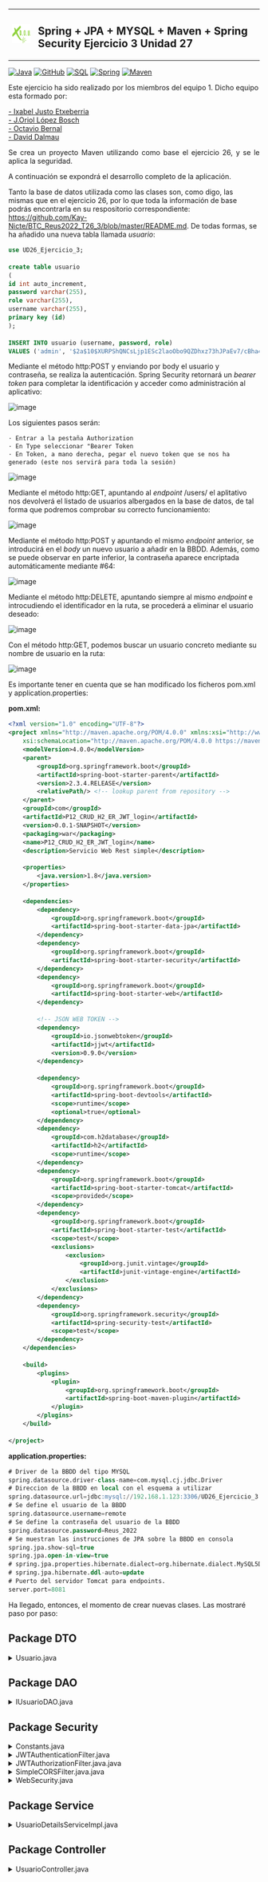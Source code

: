 <table>
<tr>
<td width="100px"><img src="https://github.com/OctavioBernalGH/BTC_Reus2022_UD16/blob/main/dou_logo.png" alt="Team DOU"/></td>
<td width="1000px"> <h2> Spring + JPA + MYSQL + Maven  + Spring Security Ejercicio 3 Unidad 27 </h2> </td>

</tr>
</table>

[![Java](https://img.shields.io/badge/Java-FrontEnd-informational)]()
[![GitHub](https://img.shields.io/badge/GitHub-Repository-lightgrey)]()
[![SQL](https://img.shields.io/badge/SQL-DataBase-yellowgreen)]()
[![Spring](https://img.shields.io/badge/Spring-infrastructure-brightgreen)]()
[![Maven](https://img.shields.io/badge/Maven-ProjectStructure-blueviolet)]()

Este ejercicio ha sido realizado por los miembros del equipo 1. Dicho equipo esta formado por:

[- Ixabel Justo Etxeberria](https://github.com/Kay-Nicte)<br>
[- J.Oriol López Bosch](https://github.com/mednologic)<br>
[- Octavio Bernal](https://github.com/OctavioBernalGH)<br>
[- David Dalmau](https://github.com/DavidDalmauDieguez)

<p align="justify">Se crea un proyecto Maven utilizando como base el ejercicio 26, y se le aplica la seguridad.</p>

A continuación se expondrá el desarrollo completo de la aplicación. 

Tanto la base de datos utilizada como las clases son, como digo, las mismas que en el ejercicio 26, por lo que toda la información de base podrás encontrarla en su respositorio correspondiente: https://github.com/Kay-Nicte/BTC_Reus2022_T26_3/blob/master/README.md. De todas formas, se ha añadido una nueva tabla llamada <i>usuario</i>:

```sql
use UD26_Ejercicio_3;

create table usuario 
(
id int auto_increment,
password varchar(255), 
role varchar(255), 
username varchar(255),
primary key (id)
);

INSERT INTO usuario (username, password, role) 
VALUES ('admin', '$2a$10$XURPShQNCsLjp1ESc2laoObo9QZDhxz73hJPaEv7/cBha4pk0AgP.','admin');
``` 

Mediante el método http:POST y enviando por body el usuario y contraseña, se realiza la autenticación. Spring Security retornará un <i>bearer token</i> para completar la identificación y acceder como administración al aplicativo:

![image](https://user-images.githubusercontent.com/71872946/170475874-979dedd1-5438-4102-8803-0a33f3b902ba.png)

Los siguientes pasos serán:

	· Entrar a la pestaña Authorization
	· En Type seleccionar "Bearer Token
	· En Token, a mano derecha, pegar el nuevo token que se nos ha generado (este nos servirá para toda la sesión)

![image](https://user-images.githubusercontent.com/71872946/170476180-a2c690ef-82d9-41ac-b85e-0f43bd86fe41.png)

Mediante el método http:GET, apuntando al <i>endpoint</i> /users/ el aplitativo nos devolverá el listado de usuarios albergados en la base de datos, de tal forma que podremos comprobar su correcto funcionamiento:

![image](https://user-images.githubusercontent.com/71872946/170478070-8b2f9133-f380-4bc5-a4c4-fea65fff1f00.png)

Mediante el método http:POST y apuntando el mismo <i>endpoint</i> anterior, se introducirá en el <i>body</i> un nuevo usuario a añadir en la BBDD.
Además, como se puede observar en parte inferior, la contraseña aparece encriptada automáticamente mediante #64:

![image](https://user-images.githubusercontent.com/71872946/170478131-6d57ea89-dea8-4bcc-a52f-54891a35b642.png)

Mediante el método http:DELETE, apuntando siempre al mismo <i>endpoint</i> e introcudiendo el identificador en la ruta, se procederá a eliminar el usuario deseado:

![image](https://user-images.githubusercontent.com/71872946/170478656-6ec6e552-4ac4-4784-8e1a-2ba9f388a998.png)

Con el método http:GET, podemos buscar un usuario concreto mediante su nombre de usuario en la ruta:

![image](https://user-images.githubusercontent.com/71872946/170478695-b363f8bb-9299-437c-b335-1cc52c68b3e1.png)

Es importante tener en cuenta que se han modificado los ficheros pom.xml y application.properties:

<b>pom.xml:</b>

```xml
<?xml version="1.0" encoding="UTF-8"?>
<project xmlns="http://maven.apache.org/POM/4.0.0" xmlns:xsi="http://www.w3.org/2001/XMLSchema-instance"
	xsi:schemaLocation="http://maven.apache.org/POM/4.0.0 https://maven.apache.org/xsd/maven-4.0.0.xsd">
	<modelVersion>4.0.0</modelVersion>
	<parent>
		<groupId>org.springframework.boot</groupId>
		<artifactId>spring-boot-starter-parent</artifactId>
		<version>2.3.4.RELEASE</version>
		<relativePath/> <!-- lookup parent from repository -->
	</parent>
	<groupId>com</groupId>
	<artifactId>P12_CRUD_H2_ER_JWT_login</artifactId>
	<version>0.0.1-SNAPSHOT</version>
	<packaging>war</packaging>
	<name>P12_CRUD_H2_ER_JWT_login</name>
	<description>Servicio Web Rest simple</description>

	<properties>
		<java.version>1.8</java.version>
	</properties>

	<dependencies>
		<dependency>
			<groupId>org.springframework.boot</groupId>
			<artifactId>spring-boot-starter-data-jpa</artifactId>
		</dependency>
		<dependency>
			<groupId>org.springframework.boot</groupId>
			<artifactId>spring-boot-starter-security</artifactId>
		</dependency>
		<dependency>
			<groupId>org.springframework.boot</groupId>
			<artifactId>spring-boot-starter-web</artifactId>
		</dependency>
		
		<!-- JSON WEB TOKEN -->
		<dependency>
			<groupId>io.jsonwebtoken</groupId>
			<artifactId>jjwt</artifactId>
			<version>0.9.0</version>
		</dependency>

		<dependency>
			<groupId>org.springframework.boot</groupId>
			<artifactId>spring-boot-devtools</artifactId>
			<scope>runtime</scope>
			<optional>true</optional>
		</dependency>
		<dependency>
			<groupId>com.h2database</groupId>
			<artifactId>h2</artifactId>
			<scope>runtime</scope>
		</dependency>
		<dependency>
			<groupId>org.springframework.boot</groupId>
			<artifactId>spring-boot-starter-tomcat</artifactId>
			<scope>provided</scope>
		</dependency>
		<dependency>
			<groupId>org.springframework.boot</groupId>
			<artifactId>spring-boot-starter-test</artifactId>
			<scope>test</scope>
			<exclusions>
				<exclusion>
					<groupId>org.junit.vintage</groupId>
					<artifactId>junit-vintage-engine</artifactId>
				</exclusion>
			</exclusions>
		</dependency>
		<dependency>
			<groupId>org.springframework.security</groupId>
			<artifactId>spring-security-test</artifactId>
			<scope>test</scope>
		</dependency>
	</dependencies>

	<build>
		<plugins>
			<plugin>
				<groupId>org.springframework.boot</groupId>
				<artifactId>spring-boot-maven-plugin</artifactId>
			</plugin>
		</plugins>
	</build>

</project>
```

<b>application.properties:</b>

```sql
# Driver de la BBDD del tipo MYSQL
spring.datasource.driver-class-name=com.mysql.cj.jdbc.Driver
# Direccion de la BBDD en local con el esquema a utilizar
spring.datasource.url=jdbc:mysql://192.168.1.123:3306/UD26_Ejercicio_3
# Se define el usuario de la BBDD
spring.datasource.username=remote
# Se define la contraseña del usuario de la BBDD
spring.datasource.password=Reus_2022
# Se muestran las instrucciones de JPA sobre la BBDD en consola
spring.jpa.show-sql=true
spring.jpa.open-in-view=true
# spring.jpa.properties.hibernate.dialect=org.hibernate.dialect.MySQL5Dialect
# spring.jpa.hibernate.ddl-auto=update
# Puerto del servidor Tomcat para endpoints.
server.port=8081
```

Ha llegado, entonces, el momento de crear nuevas clases. Las mostraré paso por paso:

<h2>Package DTO</h2>
<details>
<summary>Usuario.java</summary>
<br>
  
```java
package com.crud.springmaven.DTO;

import javax.persistence.Column;
import javax.persistence.Entity;
import javax.persistence.GeneratedValue;
import javax.persistence.GenerationType;
import javax.persistence.Id;
import javax.persistence.Table;

@Entity
@Table(name="usuario")
public class Usuario {

	@Id
	@GeneratedValue(strategy = GenerationType.IDENTITY)
	private long id;
	
	@Column(name="username")
	private String username;
	@Column(name="password")
	private String password;
	@Column(name="role")
	private String role;
	
	public Usuario() {
		super();
	}

	public long getId() {
		return id;
	}

	public String getUsername() {
		return username;
	}

	public void setUsername(String username) {
		this.username = username;
	}

	public String getPassword() {
		return password;
	}

	public void setPassword(String password) {
		this.password = password;
	}

	public String getRole() {
		return role;
	}

	public void setRole(String role) {
		this.role = role;
	}
}
```
</details>

<h2>Package DAO</h2>
<details>
  
<summary>IUsuarioDAO.java</summary>
  
<br>
  
```java
package com.crud.springmaven.DAO;

import org.springframework.data.jpa.repository.JpaRepository;
import com.crud.springmaven.DTO.Usuario;

public interface IUsuarioDAO extends JpaRepository<Usuario, Long> {

	Usuario findByUsername(String username);
}
```
</details>

<h2>Package Security</h2>
  
<details>
  
<summary>Constants.java</summary>
  
<br>
  
```java
package com.crud.springmaven.Security;

public class Constants {

	// Spring Security

	public static final String LOGIN_URL = "/login";
	public static final String HEADER_AUTHORIZACION_KEY = "Authorization";
	public static final String TOKEN_BEARER_PREFIX = "Bearer ";

	// JWT

	public static final String ISSUER_INFO = "Jose Marín";
	public static final String SUPER_SECRET_KEY = "1234";
	public static final long TOKEN_EXPIRATION_TIME = 864_000_000; // 10 day

}
```
</details>
  
<details> 
  
<summary>JWTAuthenticationFilter.java</summary>
  
<br>
  
```java
package com.crud.springmaven.Security;

import static com.crud.springmaven.Security.Constants.HEADER_AUTHORIZACION_KEY;
import static com.crud.springmaven.Security.Constants.ISSUER_INFO;
import static com.crud.springmaven.Security.Constants.SUPER_SECRET_KEY;
import static com.crud.springmaven.Security.Constants.TOKEN_BEARER_PREFIX;
import static com.crud.springmaven.Security.Constants.TOKEN_EXPIRATION_TIME;

import java.io.IOException;
import java.util.ArrayList;
import java.util.Date;

import javax.servlet.FilterChain;
import javax.servlet.ServletException;
import javax.servlet.http.HttpServletRequest;
import javax.servlet.http.HttpServletResponse;

import org.springframework.security.authentication.AuthenticationManager;
import org.springframework.security.authentication.UsernamePasswordAuthenticationToken;
import org.springframework.security.core.Authentication;
import org.springframework.security.core.AuthenticationException;
import org.springframework.security.core.userdetails.User;
import org.springframework.security.web.authentication.UsernamePasswordAuthenticationFilter;

import com.crud.springmaven.DTO.Usuario;
import com.fasterxml.jackson.databind.ObjectMapper;

import io.jsonwebtoken.Jwts;
import io.jsonwebtoken.SignatureAlgorithm;

public class JWTAuthenticationFilter extends UsernamePasswordAuthenticationFilter {

	private AuthenticationManager authenticationManager;

	public JWTAuthenticationFilter(AuthenticationManager authenticationManager) {
		this.authenticationManager = authenticationManager;
	}

	@Override
	public Authentication attemptAuthentication(HttpServletRequest request, HttpServletResponse response)
			throws AuthenticationException {
		try {
			Usuario credenciales = new ObjectMapper().readValue(request.getInputStream(), Usuario.class);

			return authenticationManager.authenticate(new UsernamePasswordAuthenticationToken(
					credenciales.getUsername(), credenciales.getPassword(), new ArrayList<>()));
		} catch (IOException e) {
			throw new RuntimeException(e);
		}
	}

	@Override
	protected void successfulAuthentication(HttpServletRequest request, HttpServletResponse response, FilterChain chain,
			Authentication auth) throws IOException, ServletException {

		String token = Jwts.builder().setIssuedAt(new Date()).setIssuer(ISSUER_INFO)
				.setSubject(((User) auth.getPrincipal()).getUsername())
				.setExpiration(new Date(System.currentTimeMillis() + TOKEN_EXPIRATION_TIME))
				.signWith(SignatureAlgorithm.HS512, SUPER_SECRET_KEY).compact();
		response.addHeader(HEADER_AUTHORIZACION_KEY, TOKEN_BEARER_PREFIX + " " + token);// devuelve token por cabecera
		response.getWriter().write("{\"token\": \"" + token + "\"}");// devuelve token por body
		System.out.println(response.getHeader(HEADER_AUTHORIZACION_KEY));

	}
}
```

</details>
  
<details>
    
<summary>JWTAuthorizationFilter.java.java</summary>
  
<br>
  
```java
package com.crud.springmaven.Security;

import static com.crud.springmaven.Security.Constants.HEADER_AUTHORIZACION_KEY;
import static com.crud.springmaven.Security.Constants.SUPER_SECRET_KEY;
import static com.crud.springmaven.Security.Constants.TOKEN_BEARER_PREFIX;

import java.io.IOException;
import java.util.ArrayList;

import javax.servlet.FilterChain;
import javax.servlet.ServletException;
import javax.servlet.http.HttpServletRequest;
import javax.servlet.http.HttpServletResponse;

import org.springframework.security.authentication.AuthenticationManager;
import org.springframework.security.authentication.UsernamePasswordAuthenticationToken;
import org.springframework.security.core.context.SecurityContextHolder;
import org.springframework.security.web.authentication.www.BasicAuthenticationFilter;

import io.jsonwebtoken.Jwts;

public class JWTAuthorizationFilter extends BasicAuthenticationFilter {

	public JWTAuthorizationFilter(AuthenticationManager authManager) {
		super(authManager);
	}

	@Override
	protected void doFilterInternal(HttpServletRequest req, HttpServletResponse res, FilterChain chain)
			throws IOException, ServletException {
		String header = req.getHeader(HEADER_AUTHORIZACION_KEY);
		if (header == null || !header.startsWith(TOKEN_BEARER_PREFIX)) {
			chain.doFilter(req, res);
			return;
		}
		UsernamePasswordAuthenticationToken authentication = getAuthentication(req);
		SecurityContextHolder.getContext().setAuthentication(authentication);
		chain.doFilter(req, res);
	}

	private UsernamePasswordAuthenticationToken getAuthentication(HttpServletRequest request) {
		String token = request.getHeader(HEADER_AUTHORIZACION_KEY);
		if (token != null) {
			// Se procesa el token y se recupera el usuario.
			String user = Jwts.parser()
						.setSigningKey(SUPER_SECRET_KEY)
						.parseClaimsJws(token.replace(TOKEN_BEARER_PREFIX, ""))
						.getBody()
						.getSubject();

			if (user != null) {
				return new UsernamePasswordAuthenticationToken(user, null, new ArrayList<>());
			}
			return null;
		}
		return null;
	}
}
```
    
</details>
  
<details>
    
<summary>SimpleCORSFilter.java.java</summary> 
  
<br>
  
```java
package com.crud.springmaven.Security;

import java.io.IOException;
import javax.servlet.Filter;
import javax.servlet.FilterChain;
import javax.servlet.FilterConfig;
import javax.servlet.ServletException;
import javax.servlet.ServletRequest;
import javax.servlet.ServletResponse;
import javax.servlet.http.HttpServletRequest;
import javax.servlet.http.HttpServletResponse;
import org.slf4j.Logger;
import org.slf4j.LoggerFactory;
import org.springframework.stereotype.Component;

@Component
public class SimpleCORSFilter implements Filter {

	private final Logger log = LoggerFactory.getLogger(SimpleCORSFilter.class);

	public SimpleCORSFilter() {
		log.info("SimpleCORSFilter init");
	}

	@Override
	public void doFilter(ServletRequest req, ServletResponse res, FilterChain chain)
			throws IOException, ServletException {

		HttpServletRequest request = (HttpServletRequest) req;
		HttpServletResponse response = (HttpServletResponse) res;

		response.setHeader("Access-Control-Allow-Origin", request.getHeader("Origin"));
		response.setHeader("Access-Control-Allow-Credentials", "true");
		response.setHeader("Access-Control-Allow-Methods", "POST, GET, OPTIONS, DELETE");
		response.setHeader("Access-Control-Max-Age", "3600");
		response.setHeader("Access-Control-Allow-Headers",
				"Content-Type, Accept, X-Requested-With, remember-me, Host, Content-Lenght");

		chain.doFilter(req, res);
	}

	@Override
	public void init(FilterConfig filterConfig) {
	}

	@Override
	public void destroy() {
	}

}
```
   
</details>
  
<details> 
  
<summary>WebSecurity.java</summary>
  
<br>
  
```java
package com.crud.springmaven.Security;

import static com.crud.springmaven.Security.Constants.LOGIN_URL;

import org.springframework.context.annotation.Bean;
import org.springframework.context.annotation.Configuration;
import org.springframework.http.HttpMethod;
import org.springframework.security.config.annotation.authentication.builders.AuthenticationManagerBuilder;
import org.springframework.security.config.annotation.web.builders.HttpSecurity;
import org.springframework.security.config.annotation.web.configuration.EnableWebSecurity;
import org.springframework.security.config.annotation.web.configuration.WebSecurityConfigurerAdapter;
import org.springframework.security.config.http.SessionCreationPolicy;
import org.springframework.security.core.userdetails.UserDetailsService;
import org.springframework.security.crypto.bcrypt.BCryptPasswordEncoder;
import org.springframework.web.cors.CorsConfiguration;
import org.springframework.web.cors.CorsConfigurationSource;
import org.springframework.web.cors.UrlBasedCorsConfigurationSource;

@Configuration
@EnableWebSecurity
public class WebSecurity extends WebSecurityConfigurerAdapter {

	private UserDetailsService userDetailsService;

	public WebSecurity(UserDetailsService userDetailsService) {
		this.userDetailsService = userDetailsService;
	}

	@Bean
	public BCryptPasswordEncoder bCryptPasswordEncoder() {
		return new BCryptPasswordEncoder();
	}

	@Override
	protected void configure(HttpSecurity httpSecurity) throws Exception {
		/*
		 * 1. Se desactiva el uso de cookies
		 * 2. Se activa la configuración CORS con los valores por defecto
		 * 3. Se desactiva el filtro CSRF
		 * 4. Se indica que el login no requiere autenticación
		 * 5. Se indica que el resto de URLs esten securizadas
		 */
		httpSecurity
			.sessionManagement().sessionCreationPolicy(SessionCreationPolicy.STATELESS).and()
			.cors().and()
			.csrf().disable()
			.authorizeRequests().antMatchers(HttpMethod.POST, LOGIN_URL).permitAll()
			.anyRequest().authenticated().and()
				.addFilter(new JWTAuthenticationFilter(authenticationManager()))
				.addFilter(new JWTAuthorizationFilter(authenticationManager()));
	}

	@Override
	public void configure(AuthenticationManagerBuilder auth) throws Exception {
		// Se define la clase que recupera los usuarios y el algoritmo para procesar las passwords
		auth.userDetailsService(userDetailsService).passwordEncoder(bCryptPasswordEncoder());
	}

	@Bean
	CorsConfigurationSource corsConfigurationSource() {
		final UrlBasedCorsConfigurationSource source = new UrlBasedCorsConfigurationSource();
		source.registerCorsConfiguration("/**", new CorsConfiguration().applyPermitDefaultValues());
		return source;
	}
}
```
</details>
  

<h2>Package Service</h2>
<details>

<summary>UsuarioDetailsServiceImpl.java</summary>
  
```java
package com.crud.springmaven.Service;

import static java.util.Collections.emptyList;

import org.springframework.security.core.userdetails.User;
import org.springframework.security.core.userdetails.UserDetails;
import org.springframework.security.core.userdetails.UserDetailsService;
import org.springframework.security.core.userdetails.UsernameNotFoundException;
import org.springframework.stereotype.Service;

import com.crud.springmaven.DAO.IUsuarioDAO;
import com.crud.springmaven.DTO.Usuario;

@Service
public class UsuarioDetailsServiceImpl implements UserDetailsService{


	private IUsuarioDAO iUsuarioDAO;

	public UsuarioDetailsServiceImpl(IUsuarioDAO iUsuarioDAO) {
		this.iUsuarioDAO = iUsuarioDAO;
	}

	@Override
	public UserDetails loadUserByUsername(String username) throws UsernameNotFoundException {
		Usuario usuario = iUsuarioDAO.findByUsername(username);
		if (usuario == null) {
			throw new UsernameNotFoundException(username);
		}
		return new User(usuario.getUsername(), usuario.getPassword(), emptyList());
	}
	
}
```
 
</details>

<h2>Package Controller</h2>
  
<details>

<summary>UsuarioController.java</summary>

```java
package com.crud.springmaven.Controller;

import java.util.List;

import org.springframework.http.HttpHeaders;
import org.springframework.http.ResponseEntity;
import org.springframework.security.crypto.bcrypt.BCryptPasswordEncoder;
import org.springframework.web.bind.annotation.CrossOrigin;
import org.springframework.web.bind.annotation.DeleteMapping;
import org.springframework.web.bind.annotation.GetMapping;
import org.springframework.web.bind.annotation.PathVariable;
import org.springframework.web.bind.annotation.PostMapping;
import org.springframework.web.bind.annotation.RequestBody;
import org.springframework.web.bind.annotation.RequestMethod;
import org.springframework.web.bind.annotation.RestController;

import com.crud.springmaven.DAO.IUsuarioDAO;
import com.crud.springmaven.DTO.Usuario;

@RestController
@CrossOrigin(origins = "*", methods= {RequestMethod.GET,RequestMethod.POST,RequestMethod.PUT,RequestMethod.DELETE})
public class UsuarioController {

	private IUsuarioDAO iUsuarioDAO;

	private BCryptPasswordEncoder bCryptPasswordEncoder;

	public UsuarioController(IUsuarioDAO iUsuarioDAO, BCryptPasswordEncoder bCryptPasswordEncoder) {
		this.iUsuarioDAO = iUsuarioDAO;
		this.bCryptPasswordEncoder = bCryptPasswordEncoder;
	}
	
	
	@GetMapping("/response-entity-builder-with-http-headers")
	public ResponseEntity<String> usingResponseEntityBuilderAndHttpHeaders() {
	    HttpHeaders responseHeaders = new HttpHeaders();
	    responseHeaders.set("Baeldung-Example-Header", 
	      "Value-ResponseEntityBuilderWithHttpHeaders");

	    return ResponseEntity.ok()
	      .headers(responseHeaders)
	      .body("Response with header using ResponseEntity");
	}
	
	@PostMapping("/users/")
	public Usuario saveUsuario(@RequestBody Usuario user) {
		user.setPassword(bCryptPasswordEncoder.encode(user.getPassword()));
		iUsuarioDAO.save(user);
		return user;
	}

	@GetMapping("/users/")
	public List<Usuario> getAllUsuarios() {
		return iUsuarioDAO.findAll();
	}

	@GetMapping("/users/{username}")
	public Usuario getUsuario(@PathVariable String username) {
		return iUsuarioDAO.findByUsername(username);
	}
	
	@DeleteMapping("/users/{id}")
	public String eliminarUser(@PathVariable(name="id")long id) {
		iUsuarioDAO.deleteById(id);
		return "User deleted.";
	}
}
```

</details>  
